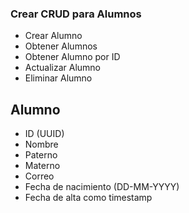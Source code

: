 ### Crear CRUD para Alumnos

- Crear Alumno
- Obtener Alumnos
- Obtener Alumno por ID
- Actualizar Alumno
- Eliminar Alumno

## Alumno

- ID (UUID)
- Nombre
- Paterno
- Materno
- Correo
- Fecha de nacimiento (DD-MM-YYYY)
- Fecha de alta como timestamp
